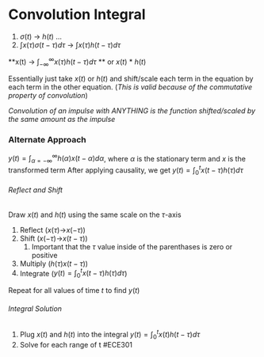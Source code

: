 # Convolution Integral
1. $\sigma (t)$ -> $h(t)$
...
5. $\int x(\tau)\sigma (t-\tau)d\tau$ -> $\int x(\tau)h(t-\tau)d\tau$

**x(t) -> $\int^{\infty}_{-\infty} x(\tau)h(t-\tau)d\tau$ ** or $x(t)$ \* $h(t)$

Essentially just take $x(t)$ or $h(t)$ and shift/scale each term in the equation by each term in the other equation. (*This is valid because of the commutative property of convolution*)

*Convolution of an impulse with ANYTHING is the function shifted/scaled by the same amount as the impulse*

### Alternate Approach
$y(t)=\int ^{\infty}_{\alpha =-\infty} h(\alpha)x(t-\alpha)d\alpha$, where $\alpha$ is the stationary term and $x$ is the transformed term
After applying causality, we get $y(t)=\int ^{t}_{0}x(t-\tau) h(\tau)d\tau$
###### Reflect and Shift
Draw $x(t)$ and $h(t)$ using the same scale on the $\tau$-axis
1. Reflect ($x(\tau)$->$x(-\tau)$)
2. Shift ($x(-\tau)$->$x(t-\tau)$)
	1. Important that the $\tau$ value inside of the parenthases is zero or positive
3. Multiply ($h(\tau)x(t-\tau)$)
4. Integrate ($y(t)=\int ^{t}_{0}x(t-\tau) h(\tau)d\tau$)

Repeat for all values of time $t$ to find $y(t)$
###### Integral Solution
1. Plug $x(t)$ and $h(t)$ into the integral $y(t)=\int ^{t}_{0}x(t) h(t-\tau)d\tau$
2. Solve for each range of t
#ECE301 